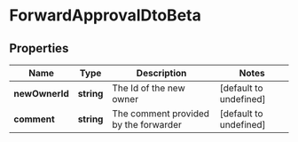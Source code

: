 # ForwardApprovalDtoBeta

## Properties

Name | Type | Description | Notes
------------ | ------------- | ------------- | -------------
**newOwnerId** | **string** | The Id of the new owner | [default to undefined]
**comment** | **string** | The comment provided by the forwarder | [default to undefined]

